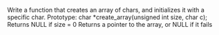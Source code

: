 Write a function that creates an array of chars, and initializes it with a specific char.
	Prototype: char *create_array(unsigned int size, char c);
	Returns NULL if size = 0
	Returns a pointer to the array, or NULL if it fails
